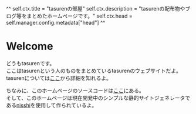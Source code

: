 ^^
self.ctx.title = "tasurenの部屋"
self.ctx.description = "tasurenの配布物やブログ等をまとめたホームページです。"
self.ctx.head = self.manager.config.metadata["head"]
^^
# Welcome
どうもtasurenです。  
ここはtasurenという人のものをまとめているtasurenのウェブサイトだよ。
tasurenについては[ここ](profile.html)から詳細を知れるよ。  

ちなみに、このホームページのソースコードは[ここ](https://github.com/tasuren/tasuren-website)にある。  
そして、このホームページは現在開発中のシンプルな静的サイトジェネレータである[nisshi](https://github.com/tasuren/nisshi)を使用して作られているよ。
